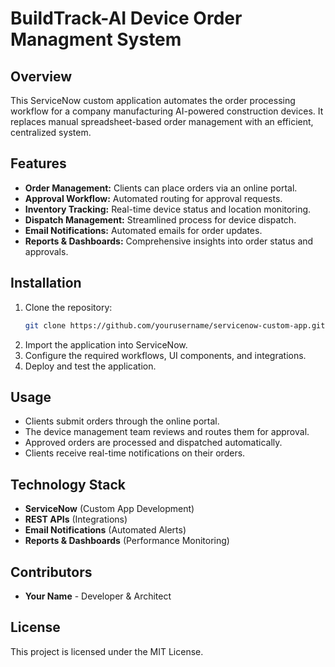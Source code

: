 # BuildTrack-AI Device Order Managment System

## Overview
This ServiceNow custom application automates the order processing workflow for a company manufacturing AI-powered construction devices. It replaces manual spreadsheet-based order management with an efficient, centralized system.

## Features
- **Order Management:** Clients can place orders via an online portal.
- **Approval Workflow:** Automated routing for approval requests.
- **Inventory Tracking:** Real-time device status and location monitoring.
- **Dispatch Management:** Streamlined process for device dispatch.
- **Email Notifications:** Automated emails for order updates.
- **Reports & Dashboards:** Comprehensive insights into order status and approvals.

## Installation
1. Clone the repository:
   ```sh
   git clone https://github.com/yourusername/servicenow-custom-app.git
   ```
2. Import the application into ServiceNow.
3. Configure the required workflows, UI components, and integrations.
4. Deploy and test the application.

## Usage
- Clients submit orders through the online portal.
- The device management team reviews and routes them for approval.
- Approved orders are processed and dispatched automatically.
- Clients receive real-time notifications on their orders.

## Technology Stack
- **ServiceNow** (Custom App Development)
- **REST APIs** (Integrations)
- **Email Notifications** (Automated Alerts)
- **Reports & Dashboards** (Performance Monitoring)

## Contributors
- **Your Name** - Developer & Architect

## License
This project is licensed under the MIT License.
